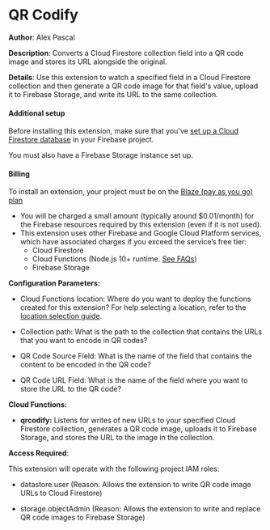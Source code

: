 # QR Codify

**Author**: Alex Pascal 

**Description**: Converts a Cloud Firestore collection field into a QR code image and stores its URL alongside the original.



**Details**: Use this extension to watch a specified field in a Cloud Firestore collection and then generate a QR code image for that field's value, upload it to Firebase Storage, and write its URL to the same collection.

#### Additional setup

Before installing this extension, make sure that you've [set up a Cloud Firestore database](https://firebase.google.com/docs/firestore/quickstart) in your Firebase project.

You must also have a Firebase Storage instance set up.

#### Billing
 
To install an extension, your project must be on the [Blaze (pay as you go) plan](https://firebase.google.com/pricing)
 
- You will be charged a small amount (typically around $0.01/month) for the Firebase resources required by this extension (even if it is not used).
- This extension uses other Firebase and Google Cloud Platform services, which have associated charges if you exceed the service’s free tier:
  - Cloud Firestore
  - Cloud Functions (Node.js 10+ runtime. [See FAQs](https://firebase.google.com/support/faq#extensions-pricing))
  - Firebase Storage



**Configuration Parameters:**

* Cloud Functions location: Where do you want to deploy the functions created for this extension? For help selecting a location, refer to the [location selection guide](https://firebase.google.com/docs/functions/locations).

* Collection path: What is the path to the collection that contains the URLs that you want to encode in QR codes?


* QR Code Source Field: What is the name of the field that contains the content to be encoded in the QR code?


* QR Code URL Field: What is the name of the field where you want to store the URL to the QR code?




**Cloud Functions:**

* **qrcodify:** Listens for writes of new URLs to your specified Cloud Firestore collection, generates a QR code image, uploads it to Firebase Storage, and stores the URL to the image in the collection.



**Access Required**:



This extension will operate with the following project IAM roles:

* datastore.user (Reason: Allows the extension to write QR code image URLs to Cloud Firestore)

* storage.objectAdmin (Reason: Allows the extension to write and replace QR code images to Firebase Storage)
